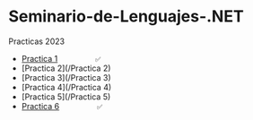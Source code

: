 # Seminario-de-Lenguajes-.NET

Practicas 2023
<br>
  - [Practica 1](/MD's/Practica1.md)   ‎ ‎ ‎ ‎ ‎ ‎ ‎ ‎ ‎ ‎ ‎ ‎ ‎ ‎ ‎ ‎  `✅`
  - [Practica 2](/Practica 2)
  - [Practica 3](/Practica 3)
  - [Practica 4](/Practica 4)
  - [Practica 5](/Practica 5)
  - [Practica 6](/MD's/Practica6.md)  ‎ ‎ ‎ ‎ ‎ ‎ ‎ ‎ ‎ ‎ ‎ ‎ ‎ ‎ ‎ ‎   `✅`
